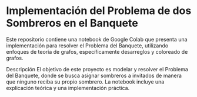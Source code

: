 # Implementación del Problema de dos Sombreros en el Banquete 

Este repositorio contiene una notebook de Google Colab que presenta una implementación para resolver el Problema del Banquete, utilizando enfoques de teoría de grafos, específicamente desarreglos y coloreado de grafos.

Descripción
El objetivo de este proyecto es modelar y resolver el Problema del Banquete, donde se busca asignar sombreros a invitados de manera que ninguno reciba su propio sombrero. La notebook incluye una explicación teórica y una implementación práctica.
